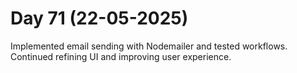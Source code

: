 # Day 71 (22-05-2025)
Implemented email sending with Nodemailer and tested workflows.
Continued refining UI and improving user experience.
